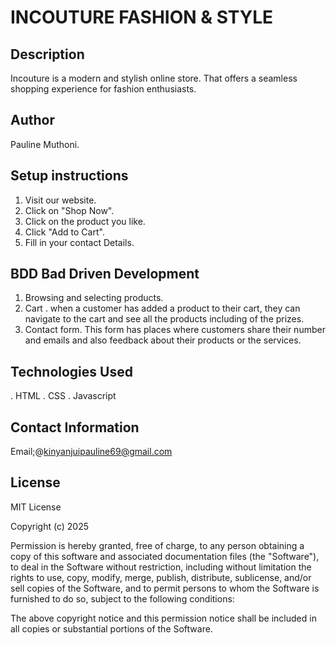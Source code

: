 # INCOUTURE FASHION & STYLE
## Description
Incouture is a modern and stylish online store. That offers a seamless shopping experience for fashion enthusiasts.
## Author 
Pauline Muthoni.
## Setup instructions
1. Visit our website.
2. Click on "Shop Now".
3. Click on the product you like.
4. Click "Add to Cart".
5. Fill in your contact Details.
## BDD Bad Driven Development
1. Browsing and selecting products.
2. Cart .
when a customer has added a product to their cart, they can navigate to the cart and see all the products including of the prizes.
3. Contact  form.
This form has places where customers share their number and emails and also feedback about their products or the services.
## Technologies Used
. HTML
. CSS 
. Javascript
## Contact Information
Email;@kinyanjuipauline69@gmail.com
## License
MIT License

Copyright (c) 2025

Permission is hereby granted, free of charge, to any person obtaining a copy of this software and associated documentation files (the "Software"), to deal in the Software without restriction, including without limitation the rights to use, copy, modify, merge, publish, distribute, sublicense, and/or sell copies of the Software, and to permit persons to whom the Software is furnished to do so, subject to the following conditions:

The above copyright notice and this permission notice shall be included in all copies or substantial portions of the Software.
